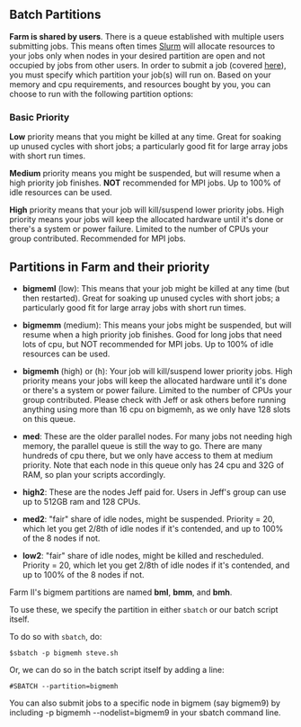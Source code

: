 
## Batch Partitions

**Farm is shared by users**. There is a queue established with multiple users submitting jobs. This means often times [Slurm](../jobs_with_slurm/slurm_intro.md) will allocate resources to your jobs only when nodes in your desired partition are open and not occupied by jobs from other users. In order to submit a job (covered [here](../jobs_with_slurm/slurm_intro.md)), you must specify which partition your job(s) will run on. Based on your memory and cpu requirements, and resources bought by you, you can choose to run with the following partition options:

### Basic Priority

**Low** priority means that you might be killed at any time. Great for soaking up unused cycles with short jobs; a particularly good fit for large array jobs with short run times.

**Medium** priority means you might be suspended, but will resume when a high priority job finishes. **NOT** recommended for MPI jobs. Up to 100% of idle resources can be used.

**High** priority means that your job will kill/suspend lower priority jobs. High priority means your jobs will keep the allocated hardware until it's done or there's a system or power failure. Limited to the number of CPUs your group contributed. Recommended for MPI jobs.

[todo]: <> (little repetitive but am confused on how to change)

## Partitions in Farm and their priority

- **bigmeml** (low): This means that your job might be killed at any time (but then restarted). Great for soaking up unused cycles with short jobs; a particularly good fit for large array jobs with short run times.

- **bigmemm** (medium): This means your jobs might be suspended, but will resume when a high priority job finishes. Good for long jobs that need lots of cpu, but NOT recommended for MPI jobs. Up to 100% of idle resources can be used.

- **bigmemh** (high) or (h): Your job will kill/suspend lower priority jobs. High priority means your jobs will keep the allocated hardware until it's done or there's a system or power failure. Limited to the number of CPUs your group contributed. Please check with Jeff or ask others before running anything using more than 16 cpu on bigmemh, as we only have 128 slots on this queue.

[todo]: <> (add jeff email)

- **med**: These are the older parallel nodes. For many jobs not needing high memory, the parallel queue is still the way to go. There are many hundreds of cpu there, but we only have access to them at medium priority. Note that each node in this queue only has 24 cpu and 32G of RAM, so plan your scripts accordingly.

- **high2**: These are the nodes Jeff paid for. Users in Jeff's group can use up to 512GB ram and 128 CPUs.

- **med2**: "fair" share of idle nodes, might be suspended. Priority = 20, which let you get 2/8th of idle nodes if it's contended, and up to 100% of the 8 nodes if not.

- **low2**: "fair" share of idle nodes, might be killed and rescheduled. Priority = 20, which let you get 2/8th of idle nodes if it's contended, and up to 100% of the 8 nodes if not.

Farm II's bigmem partitions are named **bml**, **bmm**, and **bmh**.

To use these, we specify the partition in either `sbatch` or our batch script itself.

To do so with `sbatch`, do:

```Shell
$sbatch -p bigmemh steve.sh 
```

Or, we can do so in the batch script itself by adding a line:

```Shell
#SBATCH --partition=bigmemh
```

You can also submit jobs to a specific node in bigmem (say bigmem9) by including -p bigmemh --nodelist=bigmem9 in your sbatch command line.

